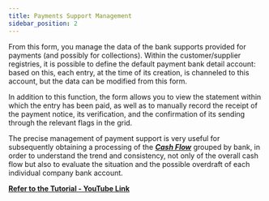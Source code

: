 ```yaml
---
title: Payments Support Management
sidebar_position: 2
---
```


From this form, you manage the data of the bank supports provided for payments (and possibly for collections). Within the customer/supplier registries, it is possible to define the default payment bank detail account: based on this, each entry, at the time of its creation, is channeled to this account, but the data can be modified from this form.

In addition to this function, the form allows you to view the statement within which the entry has been paid, as well as to manually record the receipt of the payment notice, its verification, and the confirmation of its sending through the relevant flags in the grid.

The precise management of payment support is very useful for subsequently obtaining a processing of the **[*Cash Flow*](/docs/treasury/cash-flow/reports)** grouped by bank, in order to understand the trend and consistency, not only of the overall cash flow but also to evaluate the situation and the possible overdraft of each individual company bank account.

**<a href="https://youtu.be/DkxoWgTkvUg&amp;t=5m37s" target="_blank" rel="noopener noreferrer">Refer to the Tutorial - YouTube Link</a>**